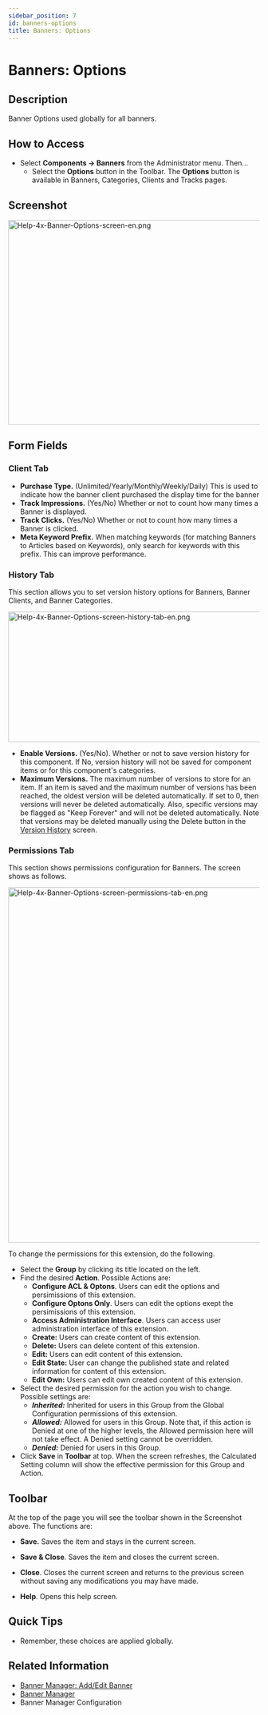 ```yaml
---
sidebar_position: 7
id: banners-options
title: Banners: Options
---
```

# Banners: Options
## Description

Banner Options used globally for all banners.

## How to Access

- Select **Components **→** Banners** from the Administrator menu.
  Then...
  - Select the **Options** button in the Toolbar. The **Options** button
    is available in Banners, Categories, Clients and Tracks pages.

## Screenshot

<img
src="https://docs.joomla.org/images/a/a7/Help-4x-Banner-Options-screen-en.png"
decoding="async" data-file-width="800" data-file-height="410"
width="800" height="410" alt="Help-4x-Banner-Options-screen-en.png" />

## Form Fields

### Client Tab

- **Purchase Type.** (Unlimited/Yearly/Monthly/Weekly/Daily) This is
  used to indicate how the banner client purchased the display time for
  the banner
- **Track Impressions.** (Yes/No) Whether or not to count how many times
  a Banner is displayed.
- **Track Clicks.** (Yes/No) Whether or not to count how many times a
  Banner is clicked.
- **Meta Keyword Prefix.** When matching keywords (for matching Banners
  to Articles based on Keywords), only search for keywords with this
  prefix. This can improve performance.

### History Tab

This section allows you to set version history options for Banners,
Banner Clients, and Banner Categories.

<img
src="https://docs.joomla.org/images/f/fd/Help-4x-Banner-Options-screen-history-tab-en.png"
decoding="async" data-file-width="600" data-file-height="196"
width="800" height="261"
alt="Help-4x-Banner-Options-screen-history-tab-en.png" />

- **Enable Versions.** (Yes/No). Whether or not to save version history
  for this component. If No, version history will not be saved for
  component items or for this component's categories.
- **Maximum Versions.** The maximum number of versions to store for an
  item. If an item is saved and the maximum number of versions has been
  reached, the oldest version will be deleted automatically. If set to
  0, then versions will never be deleted automatically. Also, specific
  versions may be flagged as "Keep Forever" and will not be deleted
  automatically. Note that versions may be deleted manually using the
  Delete button in the [Version
  History](https://docs.joomla.org/Help4.x:Components_Version_History/en "Help4.x:Components Version History/en")
  screen.

### Permissions Tab

This section shows permissions configuration for Banners. The screen
shows as follows.

<img
src="https://docs.joomla.org/images/0/04/Help-4x-Banner-Options-screen-permissions-tab-en.png"
decoding="async" data-file-width="600" data-file-height="533"
width="800" height="711"
alt="Help-4x-Banner-Options-screen-permissions-tab-en.png" />

To change the permissions for this extension, do the following.

- Select the **Group** by clicking its title located on the left.
- Find the desired **Action**. Possible Actions are:
  - **Configure ACL & Optons**. Users can edit the options and
    persimissions of this extension.
  - **Configure Optons Only**. Users can edit the options exept the
    persimissions of this extension.
  - **Access Administration Interface**. Users can access user
    administration interface of this extension.
  - **Create:** Users can create content of this extension.
  - **Delete:** Users can delete content of this extension.
  - **Edit:** Users can edit content of this extension.
  - **Edit State:** User can change the published state and related
    information for content of this extension.
  - **Edit Own:** Users can edit own created content of this extension.
- Select the desired permission for the action you wish to change.
  Possible settings are:
  - ***Inherited:*** Inherited for users in this Group from the Global
    Configuration permissions of this extension.
  - ***Allowed:*** Allowed for users in this Group. Note that, if this
    action is Denied at one of the higher levels, the Allowed permission
    here will not take effect. A Denied setting cannot be overridden.
  - ***Denied:*** Denied for users in this Group.
- Click **Save** in **Toolbar** at top. When the screen refreshes, the
  Calculated Setting column will show the effective permission for this
  Group and Action.

## Toolbar

At the top of the page you will see the toolbar shown in the Screenshot
above. The functions are:

- **Save.** Saves the item and stays in the current screen.

<!-- -->

- **Save & Close**. Saves the item and closes the current screen.

<!-- -->

- **Close**. Closes the current screen and returns to the previous
  screen without saving any modifications you may have made.

<!-- -->

- **Help**. Opens this help screen.

## Quick Tips

- Remember, these choices are applied globally.

## Related Information

- [Banner Manager: Add/Edit
  Banner](https://docs.joomla.org/Help4.x:Banners:_Edit/en "Help4.x:Banners: Edit/en")
- [Banner
  Manager](https://docs.joomla.org/Help4.x:Banners/en "Help4.x:Banners/en")
- <span class="mw-selflink selflink">Banner Manager Configuration</span>

